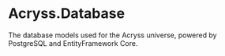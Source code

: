 # Acryss.Database

The database models used for the Acryss universe, powered by PostgreSQL and EntityFramework Core.
